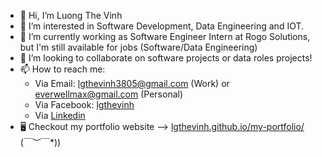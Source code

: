 - 👋 Hi, I’m Luong The Vinh
- 👀 I’m interested in Software Development, Data Engineering and IOT.
- 🌱 I’m currently working as Software Engineer Intern at Rogo Solutions, but I'm still available for jobs (Software/Data Engineering)
- 💞️ I’m looking to collaborate on software projects or data roles projects!
- 📫 How to reach me:
  + Via Email: lgthevinh3805@gmail.com (Work) or everwellmax@gmail.com (Personal)
  + Via Facebook: [lgthevinh](https://www.facebook.com/vinh.luongthe.14811)
  + Via [Linkedin](www.linkedin.com/in/vinh-luong-the-511a2b252)
- 🖥 Checkout my portfolio website --> [lgthevinh.github.io/my-portfolio/](https://lgthevinh.github.io/my-portfolio/) \(￣︶￣*\))
